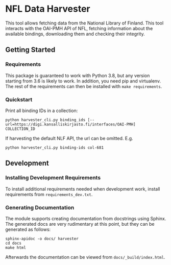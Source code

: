 # NFL Data Harvester
This tool allows fetching data from the National Library of Finland. This tool
interacts with the OAI-PMH API of NFL, fetching information about the available
bindings, downloading them and checking their integrity.

## Getting Started

### Requirements
This package is guaranteed to work with Python 3.8, but any version starting
from 3.6 is likely to work. In addition, you need pip and virtualenv. The rest
of the requirements can then be installed with `make requirements`.

### Quickstart
Print all binding IDs in a collection:
```
python harvester_cli.py binding_ids [--url=https://digi.kansalliskirjasto.fi/interfaces/OAI-PMH] COLLECTION_ID
```
If harvesting the default NLF API, the url can be omitted. E.g.
```
python harvester_cli.py binding-ids col-681
```


## Development

### Installing Development Requirements
To install additional requirements needed when development work, install
requirements from `requirements_dev.txt`.

### Generating Documentation
The module supports creating documentation from docstrings using Sphinx. The generated docs are very rudimentary at this point, but they can be generated as follows:
```
sphinx-apidoc -o docs/ harvester
cd docs
make html
```
Afterwards the documentation can be viewed from ``docs/_build/index.html``.
